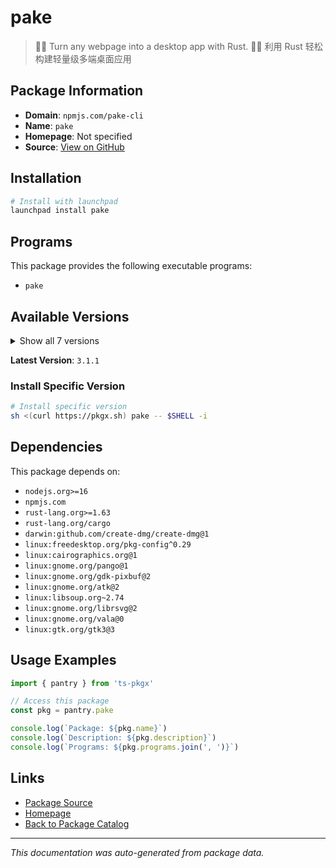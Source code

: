 # pake

> 🤱🏻 Turn any webpage into a desktop app with Rust. 🤱🏻 利用 Rust 轻松构建轻量级多端桌面应用

## Package Information

- **Domain**: `npmjs.com/pake-cli`
- **Name**: `pake`
- **Homepage**: Not specified
- **Source**: [View on GitHub](https://github.com/pkgxdev/pantry/tree/main/projects/npmjs.com/pake-cli/package.yml)

## Installation

```bash
# Install with launchpad
launchpad install pake
```

## Programs

This package provides the following executable programs:

- `pake`

## Available Versions

<details>
<summary>Show all 7 versions</summary>

- `3.1.1`, `3.0.3`, `2.6.0`, `2.5.1`, `2.5.0`
- `2.3.6`, `2.3.5`

</details>

**Latest Version**: `3.1.1`

### Install Specific Version

```bash
# Install specific version
sh <(curl https://pkgx.sh) pake -- $SHELL -i
```

## Dependencies

This package depends on:

- `nodejs.org>=16`
- `npmjs.com`
- `rust-lang.org>=1.63`
- `rust-lang.org/cargo`
- `darwin:github.com/create-dmg/create-dmg@1`
- `linux:freedesktop.org/pkg-config^0.29`
- `linux:cairographics.org@1`
- `linux:gnome.org/pango@1`
- `linux:gnome.org/gdk-pixbuf@2`
- `linux:gnome.org/atk@2`
- `linux:libsoup.org~2.74`
- `linux:gnome.org/librsvg@2`
- `linux:gnome.org/vala@0`
- `linux:gtk.org/gtk3@3`

## Usage Examples

```typescript
import { pantry } from 'ts-pkgx'

// Access this package
const pkg = pantry.pake

console.log(`Package: ${pkg.name}`)
console.log(`Description: ${pkg.description}`)
console.log(`Programs: ${pkg.programs.join(', ')}`)
```

## Links

- [Package Source](https://github.com/pkgxdev/pantry/tree/main/projects/npmjs.com/pake-cli/package.yml)
- [Homepage](#)
- [Back to Package Catalog](../../package-catalog.md)

---

*This documentation was auto-generated from package data.*
